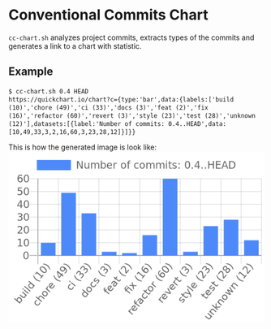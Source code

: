 # Conventional Commits Chart

`cc-chart.sh` analyzes project commits, extracts types of the commits and generates a link to a
chart with statistic.

## Example
```console
$ cc-chart.sh 0.4 HEAD
https://quickchart.io/chart?c={type:'bar',data:{labels:['build (10)','chore (49)','ci (33)','docs (3)','feat (2)','fix (16)','refactor (60)','revert (3)','style (23)','test (28)','unknown (12)'],datasets:[{label:'Number of commits: 0.4..HEAD',data:[10,49,33,3,2,16,60,3,23,28,12]}]}}
```
This is how the generated image is look like:
![Example of a chart](/example-chart.png)
